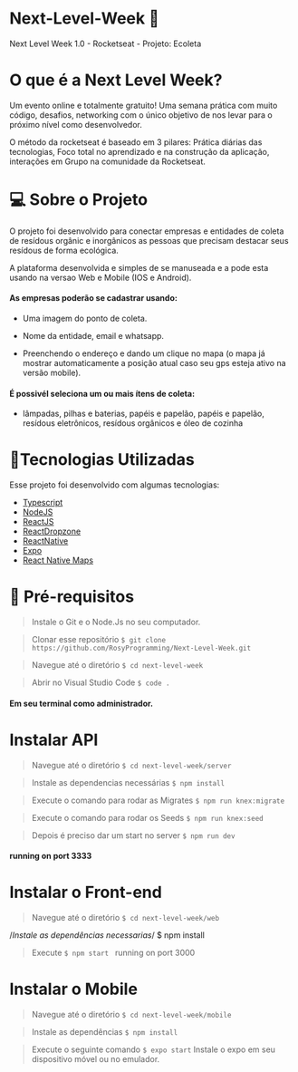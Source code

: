 # Next-Level-Week :rocket:
Next Level Week 1.0 - Rocketseat - Projeto: Ecoleta

# O que é a Next Level Week? 

Um evento online e totalmente gratuito! Uma semana prática com muito código, desafios, networking com o único objetivo de nos levar para o próximo nível como desenvolvedor.

O método da rocketseat é baseado em 3 pilares: Prática diárias das tecnologias, Foco total no aprendizado e na construção da aplicação, interações em Grupo na comunidade da Rocketseat.

# 💻 Sobre o Projeto 
O projeto foi desenvolvido para  conectar empresas e entidades de coleta  de resídous orgânic e inorgânicos as pessoas que precisam destacar seus resídous  de forma ecológica.

A plataforma desenvolvida e simples de se manuseada e a pode  esta usando na versao Web e Mobile (IOS e Android).

#### As empresas poderão se cadastrar usando:
   
  * Uma imagem do ponto de coleta.
   
  * Nome da entidade, email e whatsapp.
  
  * Preenchendo o endereço e dando um clique no mapa (o mapa já mostrar automaticamente a posição atual caso seu gps esteja ativo na versão mobile).
  

#### É possivél seleciona um ou mais ítens de coleta:
  
  * lâmpadas, pilhas e baterias, papéis e papelão, papéis e papelão, resídous eletrônicos, resídous orgânicos e óleo de cozinha
  
# 🚀Tecnologias Utilizadas 
  Esse projeto foi desenvolvido com algumas tecnologias:
  * [Typescript](https://www.typescriptlang.org/)
  * [NodeJS](https://nodejs.org/en/)
  * [ReactJS](https://reactjs.org/)
  * [ReactDropzone](https://react-dropzone.js.org/) 
  * [ReactNative](https://reactnative.dev/)
  * [Expo](https://expo.io/)
  * [React Native Maps](https://www.npmjs.com/package/react-native-maps)
  
# 📍 Pré-requisitos

> Instale o Git e o Node.Js no seu computador.

> Clonar esse repositório 
` $ git clone https://github.com/RosyProgramming/Next-Level-Week.git `

> Navegue até o diretório
`$ cd next-level-week`

> Abrir no Visual Studio Code
`$ code .`
#### Em seu terminal como **administrador**.

# Instalar API

> Navegue até o diretório
`$ cd next-level-week/server `

> Instale as dependencias necessárias
`$ npm install `

> Execute o comando para rodar as Migrates
`$ npm run knex:migrate `

> Execute o comando para rodar os Seeds
`$ npm run knex:seed `

> Depois é preciso dar um start no server 
`$ npm run dev`
#### running on port 3333


# Instalar o Front-end

> Navegue até o diretório
`$ cd next-level-week/web`

/*Instale as dependências necessarias*/
$ npm install

> Execute
`$ npm start `
> running on port 3000

# Instalar o Mobile

> Navegue até o diretório
`$ cd next-level-week/mobile`

> Instale as dependências
`$ npm install `

> Execute o seguinte comando
`$ expo start`
> Instale o expo em seu dispositivo móvel ou no emulador.

  
  
  
 
